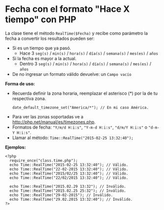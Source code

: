 # Fecha con el formato "Hace X tiempo" con PHP
La clase tiene el método `RealTime($Fecha)` y recibe como parámetro la fecha a convertir los resultados pueden ser:

- Si es un tiempo que ya pasó.
  + Hace 3 `seg(s)` / `min(s)` / `hora(s)` / `día(s)` / `semana(s)` / `mes(es)` / `años`
- Si la fecha es mayor a la actual.
  + Dentro 3 `seg(s)` / `min(s)` / `hora(s)` / `día(s)` / `semana(s)` / `mes(es)` / `años`
- De no ingresar un formato válido devuelve: un `Campo vacío`

**Forma de uso:**
- Recuerda definir la zona horaria, reemplazar el asterisco (\*) por la de tu respectiva zona.
    ```
    date_default_timezone_set("America/*"); // En mi caso América.
    ```
- Para ver las zonas soportadas ve a http://php.net/manual/es/timezones.php.
- Formatos de fecha: `"Y/m/d H:i:s"`, `"Y-m-d H:i:s"`, `"d/m/Y H:i:s"` o `"d-m-Y H:i:s"`.
- Llamar al método:
	`Time::RealTime("2015-02-25 13:32:40");`
	
**Ejemplos:**
```
<?php
  require_once("class.time.php");
  echo Time::RealTime("2015-02-25 13:32:40"); // Válido.
  echo Time::RealTime("22-02-2015 13:32:40"); // Válido.
  echo Time::RealTime("2015/02/25 13:32:40"); // Válido.
  echo Time::RealTime("22/02/2015 13:32:40"); // Válido.

  echo Time::RealTime("2015.02.29 13:32"); // Inválido.
  echo Time::RealTime("2015.02.25 25:32"); // Inválido.
  echo Time::RealTime("29-02-2015"); // Inválido.
  echo Time::RealTime("29.02.2015 13:32:40"); // Inválido.
?>
```
